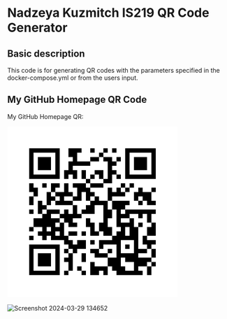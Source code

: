 # Nadzeya Kuzmitch IS219 QR Code Generator
## Basic description

This code is for generating QR codes with the parameters specified in the docker-compose.yml or from the users input.

## My GitHub Homepage QR Code

My GitHub Homepage QR:

![alt text](https://github.com/nadzeyakuzmitch/is373qrcodegenerator/blob/master/nadzeyakuzm-github.png?raw=true)

![Screenshot 2024-03-29 134652](https://github.com/nadzeyakuzmitch/is373qrcodegenerator/assets/91139114/f28e5436-da0d-4625-959d-7fce6dbd2bdc)


